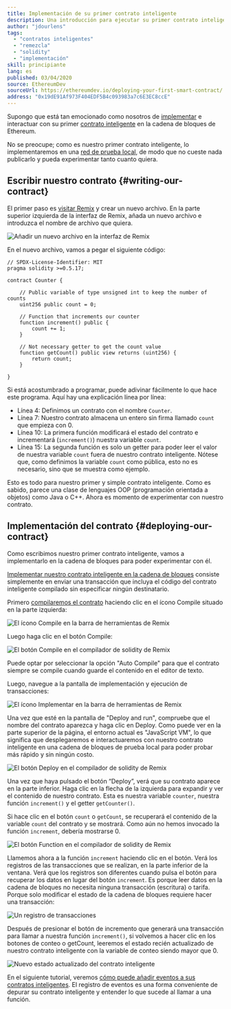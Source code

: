```yaml
---
title: Implementación de su primer contrato inteligente
description: Una introducción para ejecutar su primer contrato inteligente en la red de prueba de Ethereum
author: "jdourlens"
tags:
  - "contratos inteligentes"
  - "remezcla"
  - "solidity"
  - "implementación"
skill: principiante
lang: es
published: 03/04/2020
source: EthereumDev
sourceUrl: https://ethereumdev.io/deploying-your-first-smart-contract/
address: "0x19dE91Af973F404EDF5B4c093983a7c6E3EC8ccE"
---
```


Supongo que está tan emocionado como nosotros de [implementar](/developers/docs/smart-contracts/deploying/) e interactuar con su primer [contrato inteligente](/developers/docs/smart-contracts/) en la cadena de bloques de Ethereum.

No se preocupe; como es nuestro primer contrato inteligente, lo implementaremos en una [red de prueba local](/developers/docs/networks/), de modo que no cueste nada publicarlo y pueda experimentar tanto cuanto quiera.

## Escribir nuestro contrato {#writing-our-contract}

El primer paso es [visitar Remix](https://remix.ethereum.org/) y crear un nuevo archivo. En la parte superior izquierda de la interfaz de Remix, añada un nuevo archivo e introduzca el nombre de archivo que quiera.

![Añadir un nuevo archivo en la interfaz de Remix](./remix.png)

En el nuevo archivo, vamos a pegar el siguiente código:

```solidity
// SPDX-License-Identifier: MIT
pragma solidity >=0.5.17;

contract Counter {

    // Public variable of type unsigned int to keep the number of counts
    uint256 public count = 0;

    // Function that increments our counter
    function increment() public {
        count += 1;
    }

    // Not necessary getter to get the count value
    function getCount() public view returns (uint256) {
        return count;
    }

}
```

Si está acostumbrado a programar, puede adivinar fácilmente lo que hace este programa. Aquí hay una explicación línea por línea:

- Línea 4: Definimos un contrato con el nombre `Counter`.
- Línea 7: Nuestro contrato almacena un entero sin firma llamado `count` que empieza con 0.
- Línea 10: La primera función modificará el estado del contrato e incrementará (`increment()`) nuestra variable `count`.
- Línea 15: La segunda función es solo un getter para poder leer el valor de nuestra variable `count` fuera de nuestro contrato inteligente. Nótese que, como definimos la variable `count` como pública, esto no es necesario, sino que se muestra como ejemplo.

Esto es todo para nuestro primer y simple contrato inteligente. Como es sabido, parece una clase de lenguajes OOP (programación orientada a objetos) como Java o C++. Ahora es momento de experimentar con nuestro contrato.

## Implementación del contrato {#deploying-our-contract}

Como escribimos nuestro primer contrato inteligente, vamos a implementarlo en la cadena de bloques para poder experimentar con él.

[Implementar nuestro contrato inteligente en la cadena de bloques](/developers/docs/smart-contracts/deploying/) consiste simplemente en enviar una transacción que incluya el código del contrato inteligente compilado sin especificar ningún destinatario.

Primero [compilaremos el contrato](/developers/docs/smart-contracts/compiling/) haciendo clic en el ícono Compile situado en la parte izquierda:

![El ícono Compile en la barra de herramientas de Remix](./remix-compile-button.png)

Luego haga clic en el botón Compile:

![El botón Compile en el compilador de solidity de Remix](./remix-compile.png)

Puede optar por seleccionar la opción "Auto Compile" para que el contrato siempre se compile cuando guarde el contenido en el editor de texto.

Luego, navegue a la pantalla de implementación y ejecución de transacciones:

![El ícono Implementar en la barra de herramientas de Remix](./remix-deploy.png)

Una vez que esté en la pantalla de "Deploy and run", compruebe que el nombre del contrato aparezca y haga clic en Deploy. Como puede ver en la parte superior de la página, el entorno actual es "JavaScript VM", lo que significa que desplegaremos e interactuaremos con nuestro contrato inteligente en una cadena de bloques de prueba local para poder probar más rápido y sin ningún costo.

![El botón Deploy en el compilador de solidity de Remix](./remix-deploy-button.png)

Una vez que haya pulsado el botón “Deploy”, verá que su contrato aparece en la parte inferior. Haga clic en la flecha de la izquierda para expandir y ver el contenido de nuestro contrato. Esta es nuestra variable `counter`, nuestra función `increment()` y el getter `getCounter()`.

Si hace clic en el botón `count` o `getCount`, se recuperará el contenido de la variable `count` del contrato y se mostrará. Como aún no hemos invocado la función `increment`, debería mostrarse 0.

![El botón Function en el compilador de solidity de Remix](./remix-function-button.png)

Llamemos ahora a la función `increment` haciendo clic en el botón. Verá los registros de las transacciones que se realizan, en la parte inferior de la ventana. Verá que los registros son diferentes cuando pulsa el botón para recuperar los datos en lugar del botón `increment`. Es porque leer datos en la cadena de bloques no necesita ninguna transacción (escritura) o tarifa. Porque solo modificar el estado de la cadena de bloques requiere hacer una transacción:

![Un registro de transacciones](./transaction-log.png)

Después de presionar el botón de incremento que generará una transacción para llamar a nuestra función `increment()`, si volvemos a hacer clic en los botones de conteo o getCount, leeremos el estado recién actualizado de nuestro contrato inteligente con la variable de conteo siendo mayor que 0.

![Nuevo estado actualizado del contrato inteligente](./updated-state.png)

En el siguiente tutorial, veremos [cómo puede añadir eventos a sus contratos inteligentes](/developers/tutorials/logging-events-smart-contracts/). El registro de eventos es una forma conveniente de depurar su contrato inteligente y entender lo que sucede al llamar a una función.
